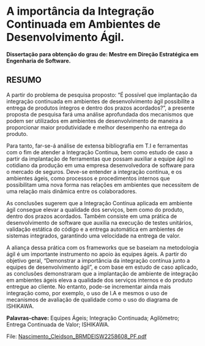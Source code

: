# A importância da Integração Continuada em Ambientes de Desenvolvimento Ágil.


**Dissertação para obtenção do grau de:
Mestre em Direção Estratégica em Engenharia de Software.**


## RESUMO

A partir do problema de pesquisa proposto: “É possível que implantação da integração continuada
em ambientes   de  desenvolvimento ágil possibilite a entrega de produtos íntegros e dentro dos
prazos acordados?”, a presente proposta de pesquisa fará uma análise aprofundada dos mecanismos
que podem ser utilizados em ambientes de desenvolvimento de maneira a proporcionar maior
produtividade e melhor desempenho na entrega do produto.

Para tanto, far-se-á análise de extensa bibliografia em T.I e ferramentas com o fim de atender a 
Integração Continua, bem como estudo de caso a partir da implantação de ferramentas que possam 
auxiliar a equipe ágil no cotidiano da produção em uma empresa desenvolvedora de software para o 
mercado de seguros. Deve-se entender a integração contínua, e os ambientes ágeis, como processos 
e procedimentos internos que possibilitam uma nova forma nas relações em ambientes que necessitem 
de uma relação mais dinâmica entre os colaboradores.

As conclusões sugerem que a Integração Contínua aplicada em ambiente ágil consegue elevar a 
qualidade dos serviços, bem como do produto, dentro dos prazos acordados. Também consiste em uma 
prática de desenvolvimento de software que auxilia na execução de testes unitários, validação 
estática do código e a entrega automática em ambientes de sistemas integrados, garantindo uma 
velocidade na entrega de valor. 

A aliança dessa prática com os
frameworks que se baseiam na metodologia ágil é um importante instrumento no apoio às equipes
ágeis. A partir do objetivo geral, “Demonstrar a importância da integração contínua junto a equipes
de desenvolvimento ágil”, e com base em estudo de caso aplicado, as conclusões demonstraram
que a implantação de ambiente de integração em ambientes ágeis eleva a qualidade dos serviços
internos e do produto entregue ao cliente. No entanto, pode-se incrementar ainda mais integração
como, por exemplo, o uso de I.A e mesmos o uso de mecanismos de avaliação de qualidade como o
uso do diagrama de ISHIKAWA.

**Palavras-chave:** Equipes Ágeis; Integração Continuada; Agilômetro; Entrega Continuada de
Valor; ISHIKAWA.

File: [Nascimento_Cleidson_BRMDEISW2258608_PF.pdf](/Nascimento_Cleidson_BRMDEISW2258608_PF.pdf)
